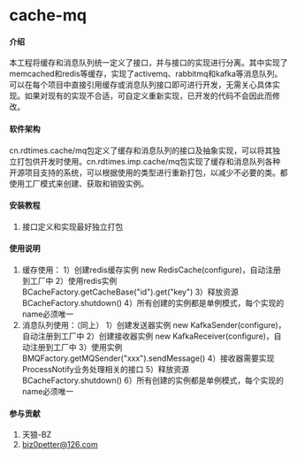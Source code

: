 # cache-mq

#### 介绍
本工程将缓存和消息队列统一定义了接口，并与接口的实现进行分离。其中实现了memcached和redis等缓存，实现了activemq、rabbitmq和kafka等消息队列。
可以在每个项目中直接引用缓存或消息队列接口即可进行开发，无需关心具体实现。如果对现有的实现不合适，可自定义重新实现，已开发的代码不会因此而修改。

#### 软件架构
cn.rdtimes.cache/mq包定义了缓存和消息队列的接口及抽象实现，可以将其独立打包供开发时使用。cn.rdtimes.imp.cache/mq包实现了缓存和消息队列各种开源项目支持的系统，可以根据使用的类型进行重新打包，以减少不必要的类。都使用工厂模式来创建、获取和销毁实例。


#### 安装教程

1.  接口定义和实现最好独立打包

#### 使用说明

1.  缓存使用：
    1）创建redis缓存实例 new RedisCache(configure)，自动注册到工厂中
    2）使用redis实例 BCacheFactory.getCacheBase("id").get("key")
    3）释放资源 BCacheFactory.shutdown()
    4）所有创建的实例都是单例模式，每个实现的name必须唯一
2.  消息队列使用：（同上）
    1）创建发送器实例 new KafkaSender(configure)，自动注册到工厂中
    2）创建接收器实例  new KafkaReceiver(configure)，自动注册到工厂中
    3）使用实例 BMQFactory.getMQSender("xxx").sendMessage()
    4）接收器需要实现ProcessNotify业务处理相关的接口
    5）释放资源 BCacheFactory.shutdown()
    6）所有创建的实例都是单例模式，每个实现的name必须唯一

#### 参与贡献

1.  天狼-BZ
2.  biz0petter@126.com

